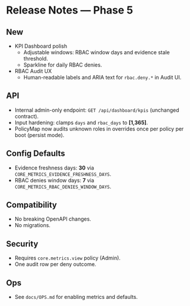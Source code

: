 # Release Notes — Phase 5

## New
- KPI Dashboard polish
  - Adjustable windows: RBAC window days and evidence stale threshold.
  - Sparkline for daily RBAC denies.
- RBAC Audit UX
  - Human-readable labels and ARIA text for `rbac.deny.*` in Audit UI.

## API
- Internal admin-only endpoint: `GET /api/dashboard/kpis` (unchanged contract).
- Input hardening: clamps `days` and `rbac_days` to **[1,365]**.
- PolicyMap now audits unknown roles in overrides once per policy per boot (persist mode).

## Config Defaults
- Evidence freshness days: **30** via `CORE_METRICS_EVIDENCE_FRESHNESS_DAYS`.
- RBAC denies window days: **7** via `CORE_METRICS_RBAC_DENIES_WINDOW_DAYS`.

## Compatibility
- No breaking OpenAPI changes.
- No migrations.

## Security
- Requires `core.metrics.view` policy (Admin).
- One audit row per deny outcome.

## Ops
- See `docs/OPS.md` for enabling metrics and defaults.
